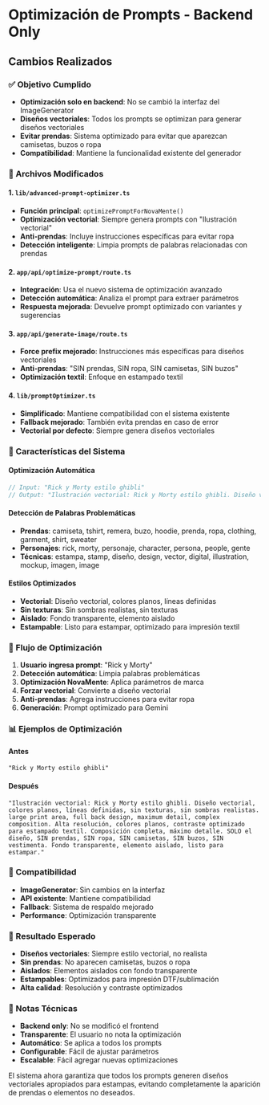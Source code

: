# Optimización de Prompts - Backend Only

## Cambios Realizados

### ✅ Objetivo Cumplido
- **Optimización solo en backend**: No se cambió la interfaz del ImageGenerator
- **Diseños vectoriales**: Todos los prompts se optimizan para generar diseños vectoriales
- **Evitar prendas**: Sistema optimizado para evitar que aparezcan camisetas, buzos o ropa
- **Compatibilidad**: Mantiene la funcionalidad existente del generador

### 🔧 Archivos Modificados

#### 1. `lib/advanced-prompt-optimizer.ts`
- **Función principal**: `optimizePromptForNovaMente()`
- **Optimización vectorial**: Siempre genera prompts con "Ilustración vectorial"
- **Anti-prendas**: Incluye instrucciones específicas para evitar ropa
- **Detección inteligente**: Limpia prompts de palabras relacionadas con prendas

#### 2. `app/api/optimize-prompt/route.ts`
- **Integración**: Usa el nuevo sistema de optimización avanzado
- **Detección automática**: Analiza el prompt para extraer parámetros
- **Respuesta mejorada**: Devuelve prompt optimizado con variantes y sugerencias

#### 3. `app/api/generate-image/route.ts`
- **Force prefix mejorado**: Instrucciones más específicas para diseños vectoriales
- **Anti-prendas**: "SIN prendas, SIN ropa, SIN camisetas, SIN buzos"
- **Optimización textil**: Enfoque en estampado textil

#### 4. `lib/promptOptimizer.ts`
- **Simplificado**: Mantiene compatibilidad con el sistema existente
- **Fallback mejorado**: También evita prendas en caso de error
- **Vectorial por defecto**: Siempre genera diseños vectoriales

### 🎯 Características del Sistema

#### Optimización Automática
```typescript
// Input: "Rick y Morty estilo ghibli"
// Output: "Ilustración vectorial: Rick y Morty estilo ghibli. Diseño vectorial, colores planos, líneas definidas, sin texturas, sin sombras realistas. SOLO el diseño, SIN prendas, SIN ropa, SIN camisetas, SIN buzos, SOLO el diseño aislado, fondo transparente, listo para estampar."
```

#### Detección de Palabras Problemáticas
- **Prendas**: camiseta, tshirt, remera, buzo, hoodie, prenda, ropa, clothing, garment, shirt, sweater
- **Personajes**: rick, morty, personaje, character, persona, people, gente
- **Técnicas**: estampa, stamp, diseño, design, vector, digital, illustration, mockup, imagen, image

#### Estilos Optimizados
- **Vectorial**: Diseño vectorial, colores planos, líneas definidas
- **Sin texturas**: Sin sombras realistas, sin texturas
- **Aislado**: Fondo transparente, elemento aislado
- **Estampable**: Listo para estampar, optimizado para impresión textil

### 🚀 Flujo de Optimización

1. **Usuario ingresa prompt**: "Rick y Morty"
2. **Detección automática**: Limpia palabras problemáticas
3. **Optimización NovaMente**: Aplica parámetros de marca
4. **Forzar vectorial**: Convierte a diseño vectorial
5. **Anti-prendas**: Agrega instrucciones para evitar ropa
6. **Generación**: Prompt optimizado para Gemini

### 📊 Ejemplos de Optimización

#### Antes
```
"Rick y Morty estilo ghibli"
```

#### Después
```
"Ilustración vectorial: Rick y Morty estilo ghibli. Diseño vectorial, colores planos, líneas definidas, sin texturas, sin sombras realistas. large print area, full back design, maximum detail, complex composition. Alta resolución, colores planos, contraste optimizado para estampado textil. Composición completa, máximo detalle. SOLO el diseño, SIN prendas, SIN ropa, SIN camisetas, SIN buzos, SIN vestimenta. Fondo transparente, elemento aislado, listo para estampar."
```

### 🔄 Compatibilidad

- **ImageGenerator**: Sin cambios en la interfaz
- **API existente**: Mantiene compatibilidad
- **Fallback**: Sistema de respaldo mejorado
- **Performance**: Optimización transparente

### 🎨 Resultado Esperado

- **Diseños vectoriales**: Siempre estilo vectorial, no realista
- **Sin prendas**: No aparecen camisetas, buzos o ropa
- **Aislados**: Elementos aislados con fondo transparente
- **Estampables**: Optimizados para impresión DTF/sublimación
- **Alta calidad**: Resolución y contraste optimizados

### 📝 Notas Técnicas

- **Backend only**: No se modificó el frontend
- **Transparente**: El usuario no nota la optimización
- **Automático**: Se aplica a todos los prompts
- **Configurable**: Fácil de ajustar parámetros
- **Escalable**: Fácil agregar nuevas optimizaciones

El sistema ahora garantiza que todos los prompts generen diseños vectoriales apropiados para estampas, evitando completamente la aparición de prendas o elementos no deseados.





